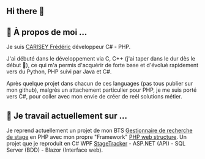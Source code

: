 ## Hi there 👋

## 💬 À propos de moi ...

Je suis [CARISEY Frédéric](https://github.com/fcarisey?tab=repositories) développeur C# - PHP.

J'ai débuté dans le développement via C, C++ (j'ai taper dans le dur dès le début 🫡), ce qui m'a permis d'acquérir de forte base et d'évolué rapidement vers du Python, PHP suivi par Java et C#.

Après quelque projet dans chacun de ces languages (pas tous publier sur mon github), malgrès un attachement particulier pour PHP, je me suis porté vers C#, pour coller avec mon envie de créer de reél solutions métier.

## 🔭 Je travail actuellement sur ...

Je reprend actuellement un projet de mon BTS [Gestionnaire de recherche de stage](https://github.com/fcarisey/Gestionnaire-recherche-de-stage) en PHP avec mon propre "Framework" [PHP web structure](https://github.com/fcarisey/PHP-web-structure). Un projet que je reproduit en C# WPF [StageTracker](https://github.com/fcarisey/StageTracker/tree/features) - ASP.NET (API) - SQL Server (BDD) - Blazor (Interface web).
